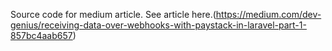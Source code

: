 Source code for medium article. See article here.(https://medium.com/dev-genius/receiving-data-over-webhooks-with-paystack-in-laravel-part-1-857bc4aab657)
